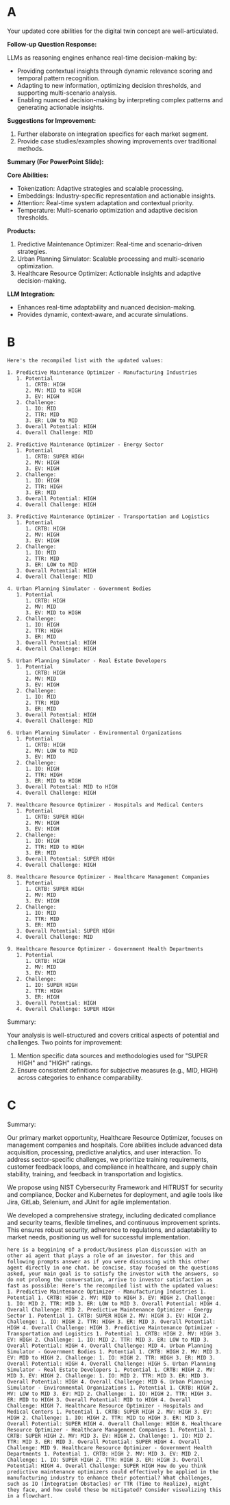 # A

Your updated core abilities for the digital twin concept are well-articulated.

**Follow-up Question Response:**

LLMs as reasoning engines enhance real-time decision-making by:

- Providing contextual insights through dynamic relevance scoring and temporal pattern recognition.
- Adapting to new information, optimizing decision thresholds, and supporting multi-scenario analysis.
- Enabling nuanced decision-making by interpreting complex patterns and generating actionable insights.

**Suggestions for Improvement:**

1. Further elaborate on integration specifics for each market segment.
2. Provide case studies/examples showing improvements over traditional methods.

**Summary (For PowerPoint Slide):**

**Core Abilities:**

- Tokenization: Adaptive strategies and scalable processing.
- Embeddings: Industry-specific representation and actionable insights.
- Attention: Real-time system adaptation and contextual priority.
- Temperature: Multi-scenario optimization and adaptive decision thresholds.

**Products:**

1. Predictive Maintenance Optimizer: Real-time and scenario-driven strategies.
2. Urban Planning Simulator: Scalable processing and multi-scenario optimization.
3. Healthcare Resource Optimizer: Actionable insights and adaptive decision-making.

**LLM Integration:**

- Enhances real-time adaptability and nuanced decision-making.
- Provides dynamic, context-aware, and accurate simulations.

# B

```
Here's the recompiled list with the updated values:

1. Predictive Maintenance Optimizer - Manufacturing Industries
   1. Potential
      1. CRTB: HIGH
      2. MV: MID to HIGH
      3. EV: HIGH
   2. Challenge:
      1. IO: MID
      2. TTR: MID
      3. ER: LOW to MID
   3. Overall Potential: HIGH
   4. Overall Challenge: MID

2. Predictive Maintenance Optimizer - Energy Sector
   1. Potential
      1. CRTB: SUPER HIGH
      2. MV: HIGH
      3. EV: HIGH
   2. Challenge:
      1. IO: HIGH
      2. TTR: HIGH
      3. ER: MID
   3. Overall Potential: HIGH
   4. Overall Challenge: HIGH

3. Predictive Maintenance Optimizer - Transportation and Logistics
   1. Potential
      1. CRTB: HIGH
      2. MV: HIGH
      3. EV: HIGH
   2. Challenge:
      1. IO: MID
      2. TTR: MID
      3. ER: LOW to MID
   3. Overall Potential: HIGH
   4. Overall Challenge: MID

4. Urban Planning Simulator - Government Bodies
   1. Potential
      1. CRTB: HIGH
      2. MV: MID
      3. EV: MID to HIGH
   2. Challenge:
      1. IO: HIGH
      2. TTR: HIGH
      3. ER: MID
   3. Overall Potential: HIGH
   4. Overall Challenge: HIGH

5. Urban Planning Simulator - Real Estate Developers
   1. Potential
      1. CRTB: HIGH
      2. MV: MID
      3. EV: HIGH
   2. Challenge:
      1. IO: MID
      2. TTR: MID
      3. ER: MID
   3. Overall Potential: HIGH
   4. Overall Challenge: MID

6. Urban Planning Simulator - Environmental Organizations
   1. Potential
      1. CRTB: HIGH
      2. MV: LOW to MID
      3. EV: MID
   2. Challenge:
      1. IO: HIGH
      2. TTR: HIGH
      3. ER: MID to HIGH
   3. Overall Potential: MID to HIGH
   4. Overall Challenge: HIGH

7. Healthcare Resource Optimizer - Hospitals and Medical Centers
   1. Potential
      1. CRTB: SUPER HIGH
      2. MV: HIGH
      3. EV: HIGH
   2. Challenge:
      1. IO: HIGH
      2. TTR: MID to HIGH
      3. ER: MID
   3. Overall Potential: SUPER HIGH
   4. Overall Challenge: HIGH

8. Healthcare Resource Optimizer - Healthcare Management Companies
   1. Potential
      1. CRTB: SUPER HIGH
      2. MV: MID
      3. EV: HIGH
   2. Challenge:
      1. IO: MID
      2. TTR: MID
      3. ER: MID
   3. Overall Potential: SUPER HIGH
   4. Overall Challenge: MID

9. Healthcare Resource Optimizer - Government Health Departments
   1. Potential
      1. CRTB: HIGH
      2. MV: MID
      3. EV: MID
   2. Challenge:
      1. IO: SUPER HIGH
      2. TTR: HIGH
      3. ER: HIGH
   3. Overall Potential: HIGH
   4. Overall Challenge: SUPER HIGH
```

Summary:

Your analysis is well-structured and covers critical aspects of potential and challenges. Two points for improvement:

1. Mention specific data sources and methodologies used for "SUPER HIGH" and "HIGH" ratings.
2. Ensure consistent definitions for subjective measures (e.g., MID, HIGH) across categories to enhance comparability.

# C

Summary:

Our primary market opportunity, Healthcare Resource Optimizer, focuses on management companies and hospitals. Core abilities include advanced data acquisition, processing, predictive analytics, and user interaction. To address sector-specific challenges, we prioritize training requirements, customer feedback loops, and compliance in healthcare, and supply chain stability, training, and feedback in transportation and logistics.

We propose using NIST Cybersecurity Framework and HITRUST for security and compliance, Docker and Kubernetes for deployment, and agile tools like Jira, GitLab, Selenium, and JUnit for agile implementation.

We developed a comprehensive strategy, including dedicated compliance and security teams, flexible timelines, and continuous improvement sprints. This ensures robust security, adherence to regulations, and adaptability to market needs, positioning us well for successful implementation.



```
here is a beggining of a product/business plan discussion with an other ai agent that plays a role of an investor. for this and following prompts answer as if you were discussing with this other agent directly in one chat. be concise, stay focused on the questions asked, your main goal is to satisfy the investor with the answers, so do not prolong the conversation, arrive to investor satisfaction as fast as possible: Here's the recompiled list with the updated values: 1. Predictive Maintenance Optimizer - Manufacturing Industries 1. Potential 1. CRTB: HIGH 2. MV: MID to HIGH 3. EV: HIGH 2. Challenge: 1. IO: MID 2. TTR: MID 3. ER: LOW to MID 3. Overall Potential: HIGH 4. Overall Challenge: MID 2. Predictive Maintenance Optimizer - Energy Sector 1. Potential 1. CRTB: SUPER HIGH 2. MV: HIGH 3. EV: HIGH 2. Challenge: 1. IO: HIGH 2. TTR: HIGH 3. ER: MID 3. Overall Potential: HIGH 4. Overall Challenge: HIGH 3. Predictive Maintenance Optimizer - Transportation and Logistics 1. Potential 1. CRTB: HIGH 2. MV: HIGH 3. EV: HIGH 2. Challenge: 1. IO: MID 2. TTR: MID 3. ER: LOW to MID 3. Overall Potential: HIGH 4. Overall Challenge: MID 4. Urban Planning Simulator - Government Bodies 1. Potential 1. CRTB: HIGH 2. MV: MID 3. EV: MID to HIGH 2. Challenge: 1. IO: HIGH 2. TTR: HIGH 3. ER: MID 3. Overall Potential: HIGH 4. Overall Challenge: HIGH 5. Urban Planning Simulator - Real Estate Developers 1. Potential 1. CRTB: HIGH 2. MV: MID 3. EV: HIGH 2. Challenge: 1. IO: MID 2. TTR: MID 3. ER: MID 3. Overall Potential: HIGH 4. Overall Challenge: MID 6. Urban Planning Simulator - Environmental Organizations 1. Potential 1. CRTB: HIGH 2. MV: LOW to MID 3. EV: MID 2. Challenge: 1. IO: HIGH 2. TTR: HIGH 3. ER: MID to HIGH 3. Overall Potential: MID to HIGH 4. Overall Challenge: HIGH 7. Healthcare Resource Optimizer - Hospitals and Medical Centers 1. Potential 1. CRTB: SUPER HIGH 2. MV: HIGH 3. EV: HIGH 2. Challenge: 1. IO: HIGH 2. TTR: MID to HIGH 3. ER: MID 3. Overall Potential: SUPER HIGH 4. Overall Challenge: HIGH 8. Healthcare Resource Optimizer - Healthcare Management Companies 1. Potential 1. CRTB: SUPER HIGH 2. MV: MID 3. EV: HIGH 2. Challenge: 1. IO: MID 2. TTR: MID 3. ER: MID 3. Overall Potential: SUPER HIGH 4. Overall Challenge: MID 9. Healthcare Resource Optimizer - Government Health Departments 1. Potential 1. CRTB: HIGH 2. MV: MID 3. EV: MID 2. Challenge: 1. IO: SUPER HIGH 2. TTR: HIGH 3. ER: HIGH 3. Overall Potential: HIGH 4. Overall Challenge: SUPER HIGH How do you think predictive maintenance optimizers could effectively be applied in the manufacturing industry to enhance their potential? What challenges, such as IO (Integration Obstacles) or TTR (Time to Realize), might they face, and how could these be mitigated? Consider visualizing this in a flowchart.
```

